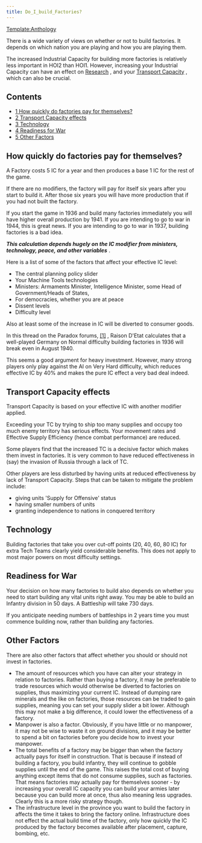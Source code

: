 ```yaml
---
title: Do_I_build_Factories?
---
```

[Template:Anthology](/wiki/index.php?title=Template:Anthology&action=edit&redlink=1 "Template:Anthology (page does not exist)")

There is a wide variety of views on whether or not to build factories.
It depends on which nation you are playing and how you are playing them.

The increased Industrial Capacity for building more factories is
relatively less important in HOI2 than HOI1. However, increasing your
Industrial Capacity can have an effect on
[Research](/wiki/Research "Research") , and your [Transport
Capacity](/wiki/Transport_Capacity_and_Supply_Efficiency_FAQ "Transport Capacity and Supply Efficiency FAQ")
, which can also be crucial.

## Contents

-   [ 1 How quickly do factories pay for themselves?
    ](#How_quickly_do_factories_pay_for_themselves.3F)
-   [ 2 Transport Capacity effects ](#Transport_Capacity_effects)
-   [ 3 Technology ](#Technology)
-   [ 4 Readiness for War ](#Readiness_for_War)
-   [ 5 Other Factors ](#Other_Factors)

##    How quickly do factories pay for themselves? 

A Factory costs 5 IC for a year and then produces a base 1 IC for the
rest of the game.

If there are no modifiers, the factory will pay for itself six years
after you start to build it. After those six years you will have more
production that if you had not built the factory.

If you start the game in 1936 and build many factories immediately you
will have higher overall production by 1941. If you are intending to go
to war in 1944, this is great news. If you are intending to go to war in
1937, building factories is a bad idea.

***This calculation depends hugely on the IC modifier from ministers,
technology, peace, and other variables*** .

Here is a list of some of the factors that affect your effective IC
level:

-   The central planning policy slider
-   Your Machine Tools technologies
-   Ministers: Armaments Minister, Intelligence Minister, some Head of
    Government/Heads of States,
-   For democracies, whether you are at peace
-   Dissent levels
-   Difficulty level

Also at least some of the increase in IC will be diverted to consumer
goods.

In this thread on the Paradox forums,
[\[1\]](http://forum.paradoxplaza.com/forum/showthread.php?t=186105) ,
Raison D'Etat calculates that a well-played Germany on Normal difficulty
building factories in 1936 will break even in August 1940.

This seems a good argument for heavy investment. However, many strong
players only play against the AI on Very Hard difficulty, which reduces
effective IC by 40% and makes the pure IC effect a very bad deal indeed.

##  Transport Capacity effects 

Transport Capacity is based on your effective IC with another modifier
applied.

Exceeding your TC by trying to ship too many supplies and occupy too
much enemy territory has serious effects. Your movement rates and
Effective Supply Efficiency (hence combat performance) are reduced.

Some players find that the increased TC is a decisive factor which makes
them invest in factories. It is very common to have reduced
effectiveness in (say) the invasion of Russia through a lack of TC.

Other players are less disturbed by having units at reduced
effectiveness by lack of Transport Capacity. Steps that can be taken to
mitigate the problem include:

-   giving units 'Supply for Offensive' status
-   having smaller numbers of units
-   granting independence to nations in conquered territory

##  Technology 

Building factories that take you over cut-off points (20, 40, 60, 80 IC)
for extra Tech Teams clearly yield considerable benefits. This does not
apply to most major powers on most difficulty settings.

##  Readiness for War 

Your decision on how many factories to build also depends on whether you
need to start building any vital units right away. You may be able to
build an Infantry division in 50 days. A Battleship will take 730 days.

If you anticipate needing numbers of battleships in 2 years time you
must commence building now, rather than building any factories.

##  Other Factors 

There are also other factors that affect whether you should or should
not invest in factories.

-   The amount of resources which you have can alter your strategy in
    relation to factories. Rather than buying a factory, it may be
    preferable to trade resources which would otherwise be diverted to
    factories on supplies, thus maximizing your current IC. Instead of
    dumping rare minerals and the like on factories, those resources can
    be traded to gain supplies, meaning you can set your supply slider a
    bit lower. Although this may not make a big difference, it could
    lower the effectiveness of a factory.
-   Manpower is also a factor. Obviously, if you have little or no
    manpower, it may not be wise to waste it on ground divisions, and it
    may be better to spend a bit on factories before you decide how to
    invest your manpower.
-   The total benefits of a factory may be bigger than when the factory
    actually pays for itself in construction. That is because if instead
    of building a factory, you build infantry, they will continue to
    gobble supplies until the end of the game. This raises the total
    cost of buying anything except items that do not consume supplies,
    such as factories. That means factories may actually pay for
    themselves sooner - by increasing your overall IC capacity you can
    build your armies later because you can build more at once, thus
    also meaning less upgrades. Clearly this is a more risky strategy
    though.
-   The infrastructure level in the province you want to build the
    factory in affects the time it takes to bring the factory online.
    Infrastructure does not effect the actual build time of the factory,
    only how quickly the IC produced by the factory becomes available
    after placement, capture, bombing, etc.
